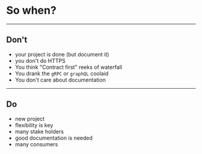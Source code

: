 # So when?

---

## Don't

- your project is done (but document it)
- you don't do HTTPS
- You think "Contract first" reeks of waterfall
- You drank the `gRPC` or `graphQL` coolaid
- You don't care about documentation

---

## Do

- new project
- flexibility is key
- many stake holders
- good documentation is needed
- many consumers
